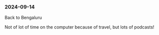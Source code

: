 ### 2024-09-14
Back to Bengaluru

Not of lot of time on the computer because of travel, but lots of podcasts!



